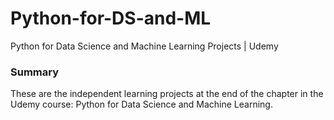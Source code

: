 # Python-for-DS-and-ML
Python for Data Science and Machine Learning Projects | Udemy

### Summary

These are the independent learning projects at the end of the chapter in the Udemy course: Python for Data Science and Machine Learning.
